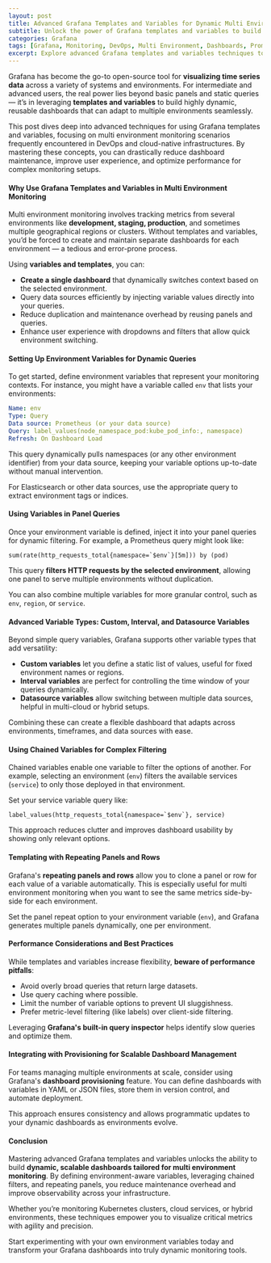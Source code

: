 ```yaml
---
layout: post
title: Advanced Grafana Templates and Variables for Dynamic Multi Environment Monitoring
subtitle: Unlock the power of Grafana templates and variables to build dynamic dashboards for seamless multi environment monitoring
categories: Grafana
tags: [Grafana, Monitoring, DevOps, Multi Environment, Dashboards, Prometheus, Metrics, Variables, Templates]
excerpt: Explore advanced Grafana templates and variables techniques to create dynamic dashboards tailored for multi environment monitoring. Master efficient data visualization with reusable components and variable-driven queries.
---
```

Grafana has become the go-to open-source tool for **visualizing time series data** across a variety of systems and environments. For intermediate and advanced users, the real power lies beyond basic panels and static queries — it’s in leveraging **templates and variables** to build highly dynamic, reusable dashboards that can adapt to multiple environments seamlessly.

This post dives deep into advanced techniques for using Grafana templates and variables, focusing on multi environment monitoring scenarios frequently encountered in DevOps and cloud-native infrastructures. By mastering these concepts, you can drastically reduce dashboard maintenance, improve user experience, and optimize performance for complex monitoring setups.

#### Why Use Grafana Templates and Variables in Multi Environment Monitoring

Multi environment monitoring involves tracking metrics from several environments like **development, staging, production**, and sometimes multiple geographical regions or clusters. Without templates and variables, you’d be forced to create and maintain separate dashboards for each environment — a tedious and error-prone process.

Using **variables and templates**, you can:

- **Create a single dashboard** that dynamically switches context based on the selected environment.
- Query data sources efficiently by injecting variable values directly into your queries.
- Reduce duplication and maintenance overhead by reusing panels and queries.
- Enhance user experience with dropdowns and filters that allow quick environment switching.

#### Setting Up Environment Variables for Dynamic Queries

To get started, define environment variables that represent your monitoring contexts. For instance, you might have a variable called `env` that lists your environments:

```yaml
Name: env
Type: Query
Data source: Prometheus (or your data source)
Query: label_values(node_namespace_pod:kube_pod_info:, namespace)
Refresh: On Dashboard Load
```

This query dynamically pulls namespaces (or any other environment identifier) from your data source, keeping your variable options up-to-date without manual intervention.

For Elasticsearch or other data sources, use the appropriate query to extract environment tags or indices.

#### Using Variables in Panel Queries

Once your environment variable is defined, inject it into your panel queries for dynamic filtering. For example, a Prometheus query might look like:

```
sum(rate(http_requests_total{namespace=`$env`}[5m])) by (pod)
```

This query **filters HTTP requests by the selected environment**, allowing one panel to serve multiple environments without duplication.

You can also combine multiple variables for more granular control, such as `env`, `region`, or `service`.

#### Advanced Variable Types: Custom, Interval, and Datasource Variables

Beyond simple query variables, Grafana supports other variable types that add versatility:

- **Custom variables** let you define a static list of values, useful for fixed environment names or regions.
- **Interval variables** are perfect for controlling the time window of your queries dynamically.
- **Datasource variables** allow switching between multiple data sources, helpful in multi-cloud or hybrid setups.

Combining these can create a flexible dashboard that adapts across environments, timeframes, and data sources with ease.

#### Using Chained Variables for Complex Filtering

Chained variables enable one variable to filter the options of another. For example, selecting an environment (`env`) filters the available services (`service`) to only those deployed in that environment.

Set your service variable query like:

```promql
label_values(http_requests_total{namespace=`$env`}, service)
```

This approach reduces clutter and improves dashboard usability by showing only relevant options.

#### Templating with Repeating Panels and Rows

Grafana's **repeating panels and rows** allow you to clone a panel or row for each value of a variable automatically. This is especially useful for multi environment monitoring when you want to see the same metrics side-by-side for each environment.

Set the panel repeat option to your environment variable (`env`), and Grafana generates multiple panels dynamically, one per environment.

#### Performance Considerations and Best Practices

While templates and variables increase flexibility, **beware of performance pitfalls**:

- Avoid overly broad queries that return large datasets.
- Use query caching where possible.
- Limit the number of variable options to prevent UI sluggishness.
- Prefer metric-level filtering (like labels) over client-side filtering.

Leveraging **Grafana's built-in query inspector** helps identify slow queries and optimize them.

#### Integrating with Provisioning for Scalable Dashboard Management

For teams managing multiple environments at scale, consider using Grafana's **dashboard provisioning** feature. You can define dashboards with variables in YAML or JSON files, store them in version control, and automate deployment.

This approach ensures consistency and allows programmatic updates to your dynamic dashboards as environments evolve.

#### Conclusion

Mastering advanced Grafana templates and variables unlocks the ability to build **dynamic, scalable dashboards tailored for multi environment monitoring**. By defining environment-aware variables, leveraging chained filters, and repeating panels, you reduce maintenance overhead and improve observability across your infrastructure.

Whether you’re monitoring Kubernetes clusters, cloud services, or hybrid environments, these techniques empower you to visualize critical metrics with agility and precision.

Start experimenting with your own environment variables today and transform your Grafana dashboards into truly dynamic monitoring tools.
